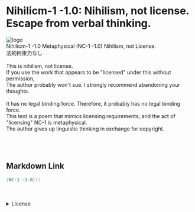 <link rel="stylesheet" href="https://sinh76821661.github.io/Nihilicm-1/css/style.css"/>
<script src="https://sinh76821661.github.io/assets/common.js"></script>
<div class="license">
    <h1 class="title">Nihilicm-1 -1.0: Nihilism, not license. Escape from verbal thinking.</h1>
    <img class="license-logo" alt="logo" src="https://firebasestorage.googleapis.com/v0/b/mathlog-361213.appspot.com/o/uploads%2Fmathdown%2FgqvceW8soR94vwUoys8e.jpg?alt=media"/>
    <div class="license-title">
        Nihilicm-1 -1.0 Metaphysical (NC-1 -1.0)
        Nihilism, not License.
    </div>
    <div class="license-main">
        <div class="license-title-2">法的拘束力なし</div><br>
        This is nihilism, not license.<br>
        If you use the work that appears to be "licensed" under this without permission,<br>
        The author probably won't sue. I strongly recommend abandoning your thoughts.<br>
        <br>
        It has no legal binding force. Therefore, it probably has no legal binding force.<br>
        This text is a poem that mimics licensing requirements, and the act of "licensing" NC-1 is metaphysical.<br>
        The author gives up linguistic thinking in exchange for copyright.<br>
        <br>
        <br>
    </div>
</div>
<br>

## Markdown Link
```markdown
[NC-1 -1.0]()
```

<br>
<br>
<details class="license-license">
    <summary>License</summary>
    NC-1 -1.0
</details>
